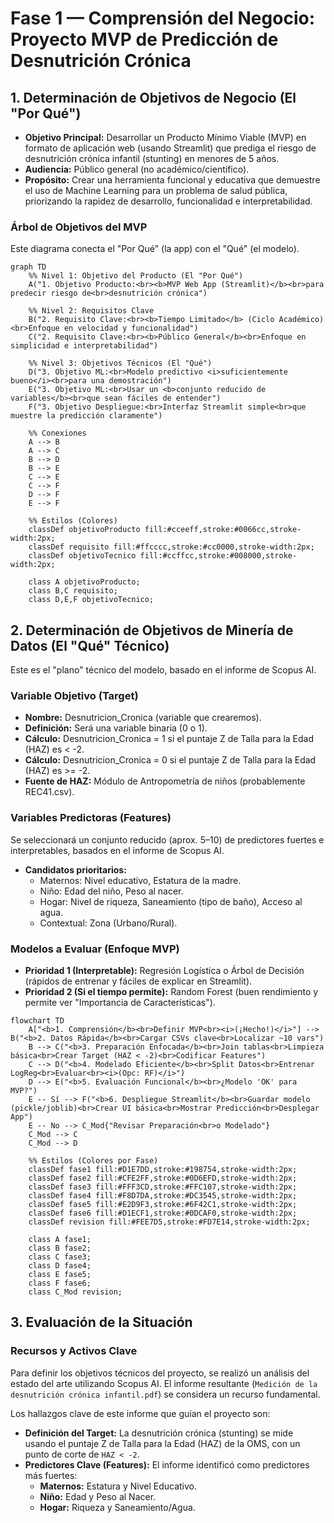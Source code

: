 # Fase 1 — Comprensión del Negocio: Proyecto MVP de Predicción de Desnutrición Crónica

## 1. Determinación de Objetivos de Negocio (El "Por Qué")

- **Objetivo Principal:** Desarrollar un Producto Mínimo Viable (MVP) en formato de aplicación web (usando Streamlit) que prediga el riesgo de desnutrición crónica infantil (stunting) en menores de 5 años.
- **Audiencia:** Público general (no académico/científico).
- **Propósito:** Crear una herramienta funcional y educativa que demuestre el uso de Machine Learning para un problema de salud pública, priorizando la rapidez de desarrollo, funcionalidad e interpretabilidad.

### Árbol de Objetivos del MVP

Este diagrama conecta el "Por Qué" (la app) con el "Qué" (el modelo).

```mermaid
graph TD
    %% Nivel 1: Objetivo del Producto (El "Por Qué")
    A("1. Objetivo Producto:<br><b>MVP Web App (Streamlit)</b><br>para predecir riesgo de<br>desnutrición crónica")

    %% Nivel 2: Requisitos Clave
    B("2. Requisito Clave:<br><b>Tiempo Limitado</b> (Ciclo Académico)<br>Enfoque en velocidad y funcionalidad")
    C("2. Requisito Clave:<br><b>Público General</b><br>Enfoque en simplicidad e interpretabilidad")

    %% Nivel 3: Objetivos Técnicos (El "Qué")
    D("3. Objetivo ML:<br>Modelo predictivo <i>suficientemente bueno</i><br>para una demostración")
    E("3. Objetivo ML:<br>Usar un <b>conjunto reducido de variables</b><br>que sean fáciles de entender")
    F("3. Objetivo Despliegue:<br>Interfaz Streamlit simple<br>que muestre la predicción claramente")

    %% Conexiones
    A --> B
    A --> C
    B --> D
    B --> E
    C --> E
    C --> F
    D --> F
    E --> F

    %% Estilos (Colores)
    classDef objetivoProducto fill:#cceeff,stroke:#0066cc,stroke-width:2px;
    classDef requisito fill:#ffcccc,stroke:#cc0000,stroke-width:2px;
    classDef objetivoTecnico fill:#ccffcc,stroke:#008000,stroke-width:2px;

    class A objetivoProducto;
    class B,C requisito;
    class D,E,F objetivoTecnico;
```

## 2. Determinación de Objetivos de Minería de Datos (El "Qué" Técnico)

Este es el "plano" técnico del modelo, basado en el informe de Scopus AI.

### Variable Objetivo (Target)

- **Nombre:** Desnutricion_Cronica (variable que crearemos).
- **Definición:** Será una variable binaria (0 o 1).
- **Cálculo:** Desnutricion_Cronica = 1 si el puntaje Z de Talla para la Edad (HAZ) es < -2.
- **Cálculo:** Desnutricion_Cronica = 0 si el puntaje Z de Talla para la Edad (HAZ) es >= -2.
- **Fuente de HAZ:** Módulo de Antropometría de niños (probablemente REC41.csv).

### Variables Predictoras (Features)

Se seleccionará un conjunto reducido (aprox. 5–10) de predictores fuertes e interpretables, basados en el informe de Scopus AI.

- **Candidatos prioritarios:**
  - Maternos: Nivel educativo, Estatura de la madre.
  - Niño: Edad del niño, Peso al nacer.
  - Hogar: Nivel de riqueza, Saneamiento (tipo de baño), Acceso al agua.
  - Contextual: Zona (Urbano/Rural).

### Modelos a Evaluar (Enfoque MVP)

- **Prioridad 1 (Interpretable):** Regresión Logística o Árbol de Decisión (rápidos de entrenar y fáciles de explicar en Streamlit).
- **Prioridad 2 (Si el tiempo permite):** Random Forest (buen rendimiento y permite ver "Importancia de Características").

```mermaid
flowchart TD
    A["<b>1. Comprensión</b><br>Definir MVP<br><i>(¡Hecho!)</i>"] --> B("<b>2. Datos Rápida</b><br>Cargar CSVs clave<br>Localizar ~10 vars")
    B --> C("<b>3. Preparación Enfocada</b><br>Join tablas<br>Limpieza básica<br>Crear Target (HAZ < -2)<br>Codificar Features")
    C --> D("<b>4. Modelado Eficiente</b><br>Split Datos<br>Entrenar LogReg<br>Evaluar<br><i>(Opc: RF)</i>")
    D --> E("<b>5. Evaluación Funcional</b><br>¿Modelo 'OK' para MVP?")
    E -- Sí --> F("<b>6. Despliegue Streamlit</b><br>Guardar modelo (pickle/joblib)<br>Crear UI básica<br>Mostrar Predicción<br>Desplegar App")
    E -- No --> C_Mod{"Revisar Preparación<br>o Modelado"}
    C_Mod --> C
    C_Mod --> D

    %% Estilos (Colores por Fase)
    classDef fase1 fill:#D1E7DD,stroke:#198754,stroke-width:2px;
    classDef fase2 fill:#CFE2FF,stroke:#0D6EFD,stroke-width:2px;
    classDef fase3 fill:#FFF3CD,stroke:#FFC107,stroke-width:2px;
    classDef fase4 fill:#F8D7DA,stroke:#DC3545,stroke-width:2px;
    classDef fase5 fill:#E2D9F3,stroke:#6F42C1,stroke-width:2px;
    classDef fase6 fill:#D1ECF1,stroke:#0DCAF0,stroke-width:2px;
    classDef revision fill:#FEE7D5,stroke:#FD7E14,stroke-width:2px;

    class A fase1;
    class B fase2;
    class C fase3;
    class D fase4;
    class E fase5;
    class F fase6;
    class C_Mod revision;
```
## 3. Evaluación de la Situación

### Recursos y Activos Clave

Para definir los objetivos técnicos del proyecto, se realizó un análisis del estado del arte utilizando Scopus AI. El informe resultante (`Medición de la desnutrición crónica infantil.pdf`) se considera un recurso fundamental.

Los hallazgos clave de este informe que guían el proyecto son:
- **Definición del Target:** La desnutrición crónica (stunting) se mide usando el puntaje Z de Talla para la Edad (HAZ) de la OMS, con un punto de corte de `HAZ < -2`.
- **Predictores Clave (Features):** El informe identificó como predictores más fuertes:
    - **Maternos:** Estatura y Nivel Educativo.
    - **Niño:** Edad y Peso al Nacer.
    - **Hogar:** Riqueza y Saneamiento/Agua.
